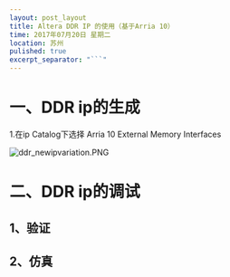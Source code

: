 ```yaml
---
layout: post_layout
title: Altera DDR IP 的使用（基于Arria 10）
time: 2017年07月20日 星期二
location: 苏州
pulished: true
excerpt_separator: "```"
---
```


# 一、DDR ip的生成
1.在ip Catalog下选择 Arria 10 External Memory Interfaces 

![ddr_newipvariation.PNG](https://i.loli.net/2017/10/18/59e763a4a0b9b.png)

# 二、DDR ip的调试

## 1、验证


## 2、仿真



